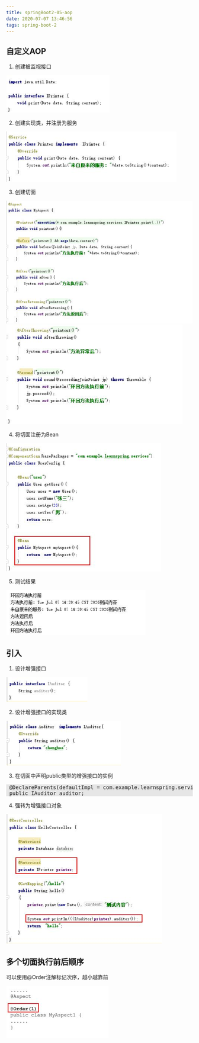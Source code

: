 ```yaml
---
title: springBoot2-05-aop
date: 2020-07-07 13:46:56
tags: spring-boot-2
---
```


## 自定义AOP

1. 创建被监视接口

<img src='springBoot2-05-aop\8b19be56-dbbd-48fe-a2f9-e52eec4c529b.jpg'>

2. 创建实现类，并注册为服务

<img src='springBoot2-05-aop\7515b9c9-5f52-4871-96e7-632053c97a39.jpg'>

3. 创建切面

<img src='springBoot2-05-aop\5c7498e7-e5d1-4228-a8f0-4aaa60853a1a.jpg'>
<img src='springBoot2-05-aop\9535bd6a-6ea0-492f-aa07-4c66988c2dbd.jpg'>

4. 将切面注册为Bean

<img src='springBoot2-05-aop\dddebe2b-31b3-42a4-ba04-fab17dcb2c57.jpg'>

5. 测试结果

<img src='springBoot2-05-aop\da70ed1b-e382-4258-9953-ca8be89d8779.jpg'>

## 引入

1. 设计增强接口

<img src='springBoot2-05-aop\aa274e7c-5f58-4a5f-9876-d5eda076a290.jpg'>

2. 设计增强接口的实现类

<img src='springBoot2-05-aop\b995e87e-96bf-4149-bddd-bc094f8c1b95.jpg'>

3. 在切面中声明public类型的增强接口的实例

<pre style='background:#e6e6e6;padding=10px;'>
 @DeclareParents(defaultImpl = com.example.learnspring.services.Auditor.class,value = "com.example.learnspring.services.IPrinter+")
 public IAuditor auditor;
</pre>

4. 强转为增强接口对象

<img src='springBoot2-05-aop\ed102ead-ce06-4d6f-be43-1fa7f3ab7899.jpg'>

## 多个切面执行前后顺序

可以使用@Order注解标记次序，越小越靠前

<img src='springBoot2-05-aop\72b2e5b1-3780-4678-a1dd-78779d16f365.jpg'>